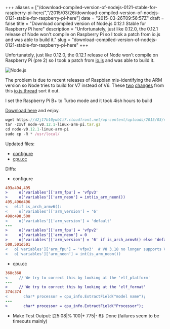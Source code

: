 +++
aliases = ["/download-compiled-version-of-nodejs-0121-stable-for-raspberry-pi-here/","/2015/03/26/download-compiled-version-of-nodejs-0121-stable-for-raspberry-pi-here"]
date = "2015-03-26T09:56:57Z"
draft = false
title = "Download compiled version of Node.js 0.12.1 Stable for Raspberry Pi here"
description = "Unfortunately, just like 0.12.0, the 0.12.1 release of Node won't compile on Raspberry Pi so I took a patch from io.js and was able to build it."
slug = "download-compiled-version-of-nodejs-0121-stable-for-raspberry-pi-here"
+++

Unfortunately, just like 0.12.0, the 0.12.1 release of Node won't compile on Raspberry Pi (pre 2) so I took a patch from [io.js](http://iojs.org) and was able to build it.

![Node.js](https://d2j17b10ywb1i7.cloudfront.net/wp-content/uploads/2015/02/nodejs.jpg)

The problem is due to recent releases of Raspbian mis-identifying the ARM version so Node tries to build for V7 instead of V6. These [two](https://github.com/bnoordhuis/io.js/commit/6f7494292e22b1f1050abeaa43f257ac466edf2b) [changes](https://github.com/bnoordhuis/io.js/commit/8afcc5e701538e5a442a0334d781eac202cc4e1d) from this [io.js thread](https://github.com/iojs/io.js/issues/283) sort it out.

I set the Raspberry Pi B+ to Turbo mode and it took 4ish hours to build

[Download here](https://d2j17b10ywb1i7.cloudfront.net/wp-content/uploads/2015/03/node-v0.12.1-linux-arm-pi.tar.gz) and enjoy.

```javascript
wget https://d2j17b10ywb1i7.cloudfront.net/wp-content/uploads/2015/03/node-v0.12.1-linux-arm-pi.tar.gz
tar -zxvf node-v0.12.1-linux-arm-pi.tar.gz
cd node-v0.12.1-linux-arm-pi
sudo cp -R * /usr/local/
```

Updated files:
* [configure](https://d2j17b10ywb1i7.cloudfront.net/wp-content/uploads/2015/03/configure)
* [cpu.cc](https://d2j17b10ywb1i7.cloudfront.net/wp-content/uploads/2015/03/cpu.cc)

Diffs:
* configure

```diff
493a494,495
>     o['variables']['arm_fpu'] = 'vfpv3'
>     o['variables']['arm_neon'] = int(is_arm_neon())
495,496d496
<   elif is_arch_armv6():
<     o['variables']['arm_version'] = '6'
498c498,500
<     o['variables']['arm_version'] = 'default'
---
>     o['variables']['arm_fpu'] = 'vfpv2'
>     o['variables']['arm_neon'] = 0
>     o['variables']['arm_version'] = '6' if is_arch_armv6() else 'default'
500,501d501
<   o['variables']['arm_fpu'] = 'vfpv3'  # V8 3.18 no longer supports VFP2.
<   o['variables']['arm_neon'] = int(is_arm_neon())
```

* cpu.cc

```diff
368c368
<     // We try to correct this by looking at the 'elf_platform'
---
>     // We try to correct this by looking at the 'elf_format'
374c374
<       char* processor = cpu_info.ExtractField("model name");
---
>       char* processor = cpu_info.ExtractField("Processor");
```

* Make Test Output: [25:08|% 100|+ 775|-   6]: Done
(failures seem to be timeouts mainly)

